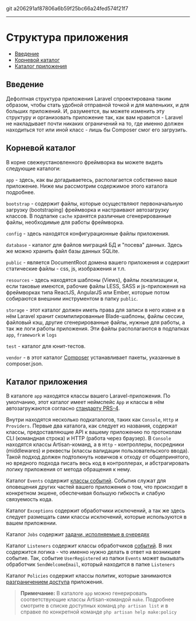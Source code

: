 git a206291af87806a6b59f25bc66a24fed574f21f7

---

# Структура приложения

- [Введение](#introduction)
- [Корневой каталог](#the-root-directory)
- [Каталог приложения](#the-app-directory)

<a name="introduction"></a>
## Введение

Дефолтная структура приложения Laravel спроектирована таким образом, чтобы стать удобной отправной точкой и для маленьких, и для больших приложений.
И, разумеется, вы можете изменить эту структуру и организовать приложение так, как вам нравится - Laravel не накладывает почти никаких ограничений на то, где именно должен находиться тот или иной класс - лишь бы Composer смог его загрузить.

<a name="the-root-directory"></a>
## Корневой каталог

В корне свежеустановленного фреймворка вы можете видеть следующие каталоги:

`app` - здесь, как вы догадываетесь, располагается собственно ваше приложение. Ниже мы рассмотрим содержимое этого каталога подробнее.

`bootstrap` - содержит файлы, которые осуществляют первоначальную загрузку (bootstraping) фреймворка и настраивают автозагрузку классов. В подпапке `cache` хранятся различные сгенерированные файлы, необходимые для работы фреймворка.

`config` - здесь находятся конфигурационные файлы приложения.

`database` - каталог для файлов миграций БД и "посева" данных. Здесь же можно хранить файл базы данных SQLite.

`public` - является DocumentRoot домена вашего приложения и содержит статические файлы - css, js, изображения и т.п.

`resources` - здесь находятся шаблоны (Views), файлы локализации и, если таковые имеются, рабочие файлы LESS, SASS и js-приложения на фреймворках типа ReactJS, AngularJS или Ember, которые потом собираются внешним инструментом в папку `public`.

`storage` - этот каталог должен иметь права для записи в него извне и в нём Laravel хранит скомпилированные Blade-шаблоны, файлы сессии, файловый кэш, другие сгенерированные файлы, нужные для работы, а так же логи работы приложения. Эти файлы располагаются в подпапках `app`, `framework` и `logs`

`test` - каталог для юнит-тестов. 

`vendor` - в этот каталог [Composer](https://getcomposer.org) устанавливает пакеты, указанные в composer.json.

<a name="the-app-directory"></a>
## Каталог приложения

В каталоге `app` находятся классы вашего Laravel-приложения. По умолчанию, этот каталог имеет неймспейс `App` и классы в нём автозагружаются согласно [стандарту PRS-4](http://www.php-fig.org/psr/psr-4/). 

Внутри находятся несколько подкаталогов, таких как `Console`, `Http` и `Providers`. Первые два каталога, как следует из названия, содержат классы, предоставляющие API к вашему приложению по протоколам CLI (командная строка) и HTTP (работа через браузер). В `Console` находятся классы Artisan-команд, а в `Http` - контроллеры, посредники (middlewares) и реквесты (классы валидации пользовательского ввода). Такой подход должен подтолкнуть новичков к отходу от общепринятого, но вредного подхода писать весь код в контроллерах, и абстрагировать логику приложения от метода обращения к нему.

Каталог `Events` содержит [классы событий](/docs/{{version}}/events). События служат для оповещения других частей вашего приложения о том, что происходит в конкретном экшене, обеспечивая большую гибкость и слабую связуемость кода.

Каталог `Exceptions` содержит обработчики исключений, а так же здесь следует размещать сами классы исключений, которые используются в вашем приложении.

Каталог `Jobs` содержит [задачи, исполняемые в очередях](/docs/{{version}}/queues)

Каталог `Listeners` содержит классы обработчиков [событий](/docs/{{version}}/events). В них содержится логика - что именно нужно делать в ответ на возникшее событие. Так, событие `UserRegistered` из папки `Events` может вызывать обработчик `SendWelcomeEmail`, который находится в папке `Listeners`

Каталог `Policies` содержит классы политик, которые занимаются [разграничением доступа](/docs/{{version}}/authorization) приложения.

> **Примечание:** В каталоге `app` можно генерировать соответствующие классы Artisan-командой `make`. Подробнее смотрите в списке доступных команд `php artisan list` и в справке по конкретной команде `php artisan help make:policy` 
